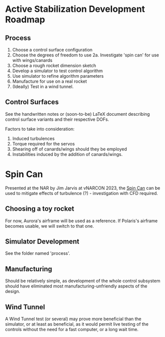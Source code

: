 # Active Stabilization Development Roadmap
## Process
1. Choose a control surface configuration
2. Choose the degrees of freedom to use
2a. Investigate 'spin can' for use with wings/canards
3. Choose a rough rocket dimension sketch
4. Develop a simulator to test control algorithm
5. Use simulator to refine algorithm parameters
6. Manufacture for use on a real rocket
7. (Ideally) Test in a wind tunnel.

## Control Surfaces

See the handwritten notes or (soon-to-be) LaTeX document describing control surface variants and their respective DOFs.

Factors to take into consideration:
1. Induced turbulences
2. Torque required for the servos
3. Shearing off of canards/wings should they be employed
4. Instabilities induced by the addition of canards/wings.

# Spin Can
Presented at the NAR by Jim Jarvis at vNARCON 2023, the [Spin Can](https://www.youtube.com/watch?v=00kFDRk2Cwg) can be used to mitigate effects of turbulence (?) - investigation with CFD required.

## Choosing a toy rocket
For now, Aurora's airframe will be used as a reference. If Polaris's airframe becomes usable, we will switch to that one.

## Simulator Development

See the folder named 'process'.

## Manufacturing

Should be relatively simple, as development of the whole control subsystem should have eliminated most manufacturing-unfriendly aspects of the design.

## Wind Tunnel 

A Wind Tunnel test (or several) may prove more beneficial than the simulator, or at least as beneficial, as it would permit live testing of the controls without the need for a fast computer, or a long wait time.
